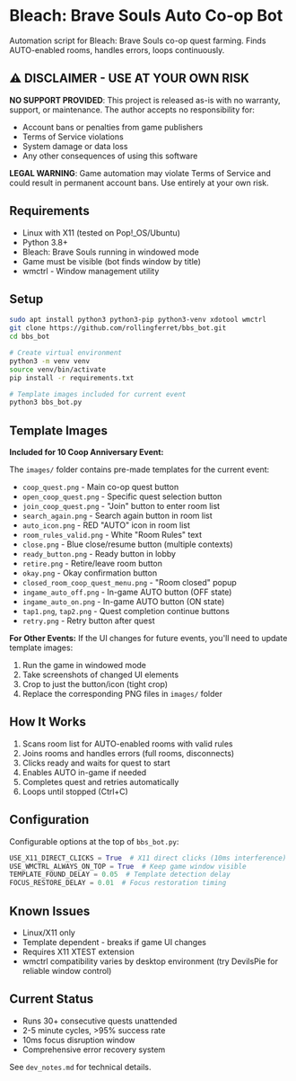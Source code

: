 # Bleach: Brave Souls Auto Co-op Bot

Automation script for Bleach: Brave Souls co-op quest farming. Finds AUTO-enabled rooms, handles errors, loops continuously.

## ⚠️ DISCLAIMER - USE AT YOUR OWN RISK

**NO SUPPORT PROVIDED**: This project is released as-is with no warranty, support, or maintenance. The author accepts no responsibility for:
- Account bans or penalties from game publishers
- Terms of Service violations 
- System damage or data loss
- Any other consequences of using this software

**LEGAL WARNING**: Game automation may violate Terms of Service and could result in permanent account bans. Use entirely at your own risk.

## Requirements

- Linux with X11 (tested on Pop!_OS/Ubuntu)
- Python 3.8+
- Bleach: Brave Souls running in windowed mode
- Game must be visible (bot finds window by title)
- wmctrl - Window management utility

## Setup

```bash
sudo apt install python3 python3-pip python3-venv xdotool wmctrl
git clone https://github.com/rollingferret/bbs_bot.git
cd bbs_bot

# Create virtual environment
python3 -m venv venv
source venv/bin/activate
pip install -r requirements.txt

# Template images included for current event
python3 bbs_bot.py
```

## Template Images

**Included for 10 Coop Anniversary Event:**

The `images/` folder contains pre-made templates for the current event:
- `coop_quest.png` - Main co-op quest button
- `open_coop_quest.png` - Specific quest selection button  
- `join_coop_quest.png` - "Join" button to enter room list
- `search_again.png` - Search again button in room list
- `auto_icon.png` - RED "AUTO" icon in room list
- `room_rules_valid.png` - White "Room Rules" text
- `close.png` - Blue close/resume button (multiple contexts)
- `ready_button.png` - Ready button in lobby
- `retire.png` - Retire/leave room button
- `okay.png` - Okay confirmation button
- `closed_room_coop_quest_menu.png` - "Room closed" popup
- `ingame_auto_off.png` - In-game AUTO button (OFF state)
- `ingame_auto_on.png` - In-game AUTO button (ON state)  
- `tap1.png`, `tap2.png` - Quest completion continue buttons
- `retry.png` - Retry button after quest

**For Other Events:**
If the UI changes for future events, you'll need to update template images:
1. Run the game in windowed mode
2. Take screenshots of changed UI elements
3. Crop to just the button/icon (tight crop)  
4. Replace the corresponding PNG files in `images/` folder

## How It Works

1. Scans room list for AUTO-enabled rooms with valid rules
2. Joins rooms and handles errors (full rooms, disconnects)
3. Clicks ready and waits for quest to start
4. Enables AUTO in-game if needed
5. Completes quest and retries automatically
6. Loops until stopped (Ctrl+C)

## Configuration

Configurable options at the top of `bbs_bot.py`:

```python
USE_X11_DIRECT_CLICKS = True  # X11 direct clicks (10ms interference)
USE_WMCTRL_ALWAYS_ON_TOP = True  # Keep game window visible
TEMPLATE_FOUND_DELAY = 0.05  # Template detection delay
FOCUS_RESTORE_DELAY = 0.01  # Focus restoration timing
```

## Known Issues

- Linux/X11 only
- Template dependent - breaks if game UI changes
- Requires X11 XTEST extension
- wmctrl compatibility varies by desktop environment (try DevilsPie for reliable window control)

## Current Status

- Runs 30+ consecutive quests unattended
- 2-5 minute cycles, >95% success rate  
- 10ms focus disruption window
- Comprehensive error recovery system

See `dev_notes.md` for technical details.